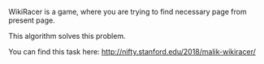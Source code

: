 WikiRacer is a game, where you are trying to find necessary page from present page.

This algorithm solves this problem.

You can find this task here:
http://nifty.stanford.edu/2018/malik-wikiracer/
